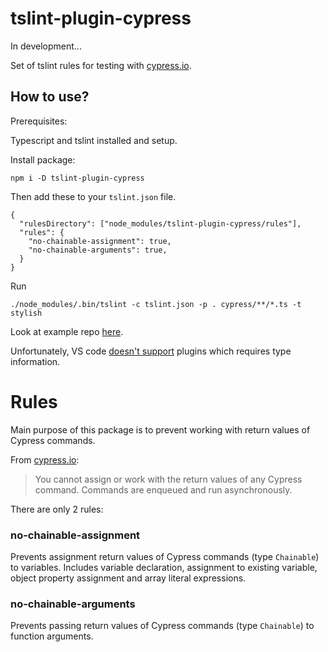 # tslint-plugin-cypress

In development...

Set of tslint rules for testing with [cypress.io](https://www.cypress.io/).

## How to use?

Prerequisites:

Typescript and tslint installed and setup.

Install package:
```
npm i -D tslint-plugin-cypress
```

Then add these to your `tslint.json` file.
```
{
  "rulesDirectory": ["node_modules/tslint-plugin-cypress/rules"],
  "rules": {
    "no-chainable-assignment": true,
    "no-chainable-arguments": true,
  }
}
```

Run

```
./node_modules/.bin/tslint -c tslint.json -p . cypress/**/*.ts -t stylish
```

Look at example repo [here](https://github.com/krzysztof-grzybek/tslint-plugin-cypress-example).

Unfortunately, VS code [doesn't support](https://github.com/Microsoft/vscode-tslint/blob/master/tslint/README.md#faq) plugins which requires type information.

# Rules

Main purpose of this package is to prevent working with return values of Cypress commands.

From [cypress.io](https://docs.cypress.io/guides/core-concepts/variables-and-aliases.html#Return-Values):

> You cannot assign or work with the return values of any Cypress command. Commands are enqueued and run asynchronously.

There are only 2 rules:

### no-chainable-assignment
Prevents assignment return values of Cypress commands (type `Chainable`) to variables. Includes variable declaration, assignment to existing variable, object property assignment and array literal expressions.

### no-chainable-arguments
Prevents passing return values of Cypress commands (type `Chainable`) to function arguments.
